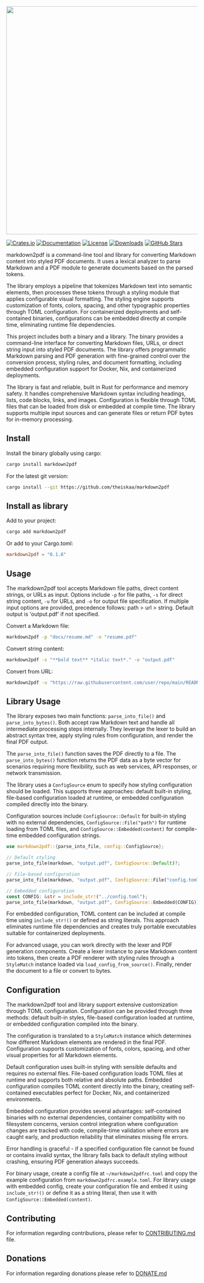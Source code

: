 <img width="600px" src="https://github.com/user-attachments/assets/fe2e96b8-a0bd-43b4-9360-e6cce43693f2">

<p align="center">

[![Crates.io](https://img.shields.io/crates/v/markdown2pdf)](https://crates.io/crates/markdown2pdf)
[![Documentation](https://img.shields.io/docsrs/markdown2pdf)](https://docs.rs/markdown2pdf)
[![License](https://img.shields.io/crates/l/markdown2pdf)](LICENSE)
[![Downloads](https://img.shields.io/crates/d/markdown2pdf)](https://crates.io/crates/markdown2pdf)
[![GitHub Stars](https://img.shields.io/github/stars/theiskaa/markdown2pdf)](https://github.com/theiskaa/markdown2pdf/stargazers)

</p>

markdown2pdf is a command-line tool and library for converting Markdown content into styled PDF documents. It uses a lexical analyzer to parse Markdown and a PDF module to generate documents based on the parsed tokens.

The library employs a pipeline that tokenizes Markdown text into semantic elements, then processes these tokens through a styling module that applies configurable visual formatting. The styling engine supports customization of fonts, colors, spacing, and other typographic properties through TOML configuration. For containerized deployments and self-contained binaries, configurations can be embedded directly at compile time, eliminating runtime file dependencies.

This project includes both a binary and a library. The binary provides a command-line interface for converting Markdown files, URLs, or direct string input into styled PDF documents. The library offers programmatic Markdown parsing and PDF generation with fine-grained control over the conversion process, styling rules, and document formatting, including embedded configuration support for Docker, Nix, and containerized deployments.

The library is fast and reliable, built in Rust for performance and memory safety. It handles comprehensive Markdown syntax including headings, lists, code blocks, links, and images. Configuration is flexible through TOML files that can be loaded from disk or embedded at compile time. The library supports multiple input sources and can generate files or return PDF bytes for in-memory processing.

## Install

Install the binary globally using cargo:

```bash
cargo install markdown2pdf
```

For the latest git version:

```bash
cargo install --git https://github.com/theiskaa/markdown2pdf
```

## Install as library

Add to your project:

```bash
cargo add markdown2pdf
```

Or add to your Cargo.toml:

```toml
markdown2pdf = "0.1.6"
```

## Usage

The markdown2pdf tool accepts Markdown file paths, direct content strings, or URLs as input. Options include `-p` for file paths, `-s` for direct string content, `-u` for URLs, and `-o` for output file specification. If multiple input options are provided, precedence follows: path > url > string. Default output is 'output.pdf' if not specified.

Convert a Markdown file:
```bash
markdown2pdf -p "docs/resume.md" -o "resume.pdf"
```

Convert string content:
```bash
markdown2pdf -s "**bold text** *italic text*." -o "output.pdf"
```

Convert from URL:
```bash
markdown2pdf -u "https://raw.githubusercontent.com/user/repo/main/README.md" -o "readme.pdf"
```

## Library Usage

The library exposes two main functions: `parse_into_file()` and `parse_into_bytes()`. Both accept raw Markdown text and handle all intermediate processing steps internally. They leverage the lexer to build an abstract syntax tree, apply styling rules from configuration, and render the final PDF output.

The `parse_into_file()` function saves the PDF directly to a file. The `parse_into_bytes()` function returns the PDF data as a byte vector for scenarios requiring more flexibility, such as web services, API responses, or network transmission.

The library uses a `ConfigSource` enum to specify how styling configuration should be loaded. This supports three approaches: default built-in styling, file-based configuration loaded at runtime, or embedded configuration compiled directly into the binary.

Configuration sources include `ConfigSource::Default` for built-in styling with no external dependencies, `ConfigSource::File("path")` for runtime loading from TOML files, and `ConfigSource::Embedded(content)` for compile-time embedded configuration strings.

```rust
use markdown2pdf::{parse_into_file, config::ConfigSource};

// Default styling
parse_into_file(markdown, "output.pdf", ConfigSource::Default)?;

// File-based configuration
parse_into_file(markdown, "output.pdf", ConfigSource::File("config.toml"))?;

// Embedded configuration
const CONFIG: &str = include_str!("../config.toml");
parse_into_file(markdown, "output.pdf", ConfigSource::Embedded(CONFIG))?;
```

For embedded configuration, TOML content can be included at compile time using `include_str!()` or defined as string literals. This approach eliminates runtime file dependencies and creates truly portable executables suitable for containerized deployments.

For advanced usage, you can work directly with the lexer and PDF generation components. Create a lexer instance to parse Markdown content into tokens, then create a PDF renderer with styling rules through a `StyleMatch` instance loaded via `load_config_from_source()`. Finally, render the document to a file or convert to bytes.

## Configuration

The markdown2pdf tool and library support extensive customization through TOML configuration. Configuration can be provided through three methods: default built-in styles, file-based configuration loaded at runtime, or embedded configuration compiled into the binary.

The configuration is translated to a `StyleMatch` instance which determines how different Markdown elements are rendered in the final PDF. Configuration supports customization of fonts, colors, spacing, and other visual properties for all Markdown elements.

Default configuration uses built-in styling with sensible defaults and requires no external files. File-based configuration loads TOML files at runtime and supports both relative and absolute paths. Embedded configuration compiles TOML content directly into the binary, creating self-contained executables perfect for Docker, Nix, and containerized environments.

Embedded configuration provides several advantages: self-contained binaries with no external dependencies, container compatibility with no filesystem concerns, version control integration where configuration changes are tracked with code, compile-time validation where errors are caught early, and production reliability that eliminates missing file errors.

Error handling is graceful - if a specified configuration file cannot be found or contains invalid syntax, the library falls back to default styling without crashing, ensuring PDF generation always succeeds.

For binary usage, create a config file at `~/markdown2pdfrc.toml` and copy the example configuration from `markdown2pdfrc.example.toml`. For library usage with embedded config, create your configuration file and embed it using `include_str!()` or define it as a string literal, then use it with `ConfigSource::Embedded(content)`.

## Contributing
For information regarding contributions, please refer to [CONTRIBUTING.md](CONTRIBUTING.md) file.

## Donations
For information regarding donations please refer to [DONATE.md](DONATE.md)
